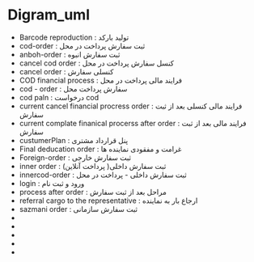 # Digram_uml

- Barcode reproduction : تولید بارکد
- cod-order : ثبت سفارش پرداخت در محل
- anboh-order : ثبت سفارش انبوه
- cancel cod order : کنسل سفارش پرداخت در محل 
- cancel order : کنسلی سفارش
- COD financial process : فرایند مالی پرداخت در محل 
- cod - order : سفارش پرداخت محل 
- cod paln : درخواست cod 
- current cancel financial procress order : فرایند مالی کنسلی بعد از ثبت سفارش
- current complate finanical procerss after order : فرایند مالی بعد از ثبت سفارش 
- custumerPlan : پنل قرارداد مشتری 
- Final deducation order : غرامت و مفقودی نماینده ها 
- Foreign-order : ثبت سفارش خارجی
- inner order :  (پرداخت آنلاین )ثبت سفارش داخلی 
- innercod-order : ثبت سفارش داخلی - پرداخت در محل
- login : ورود و ثبت نام 
- process after order : مراحل بعد از ثبت سفارش 
- referral cargo to the representative : ارجاع بار به نماینده
- sazmani order : ثبت سفارش سازمانی
- 
- 
- 
- 
- 
